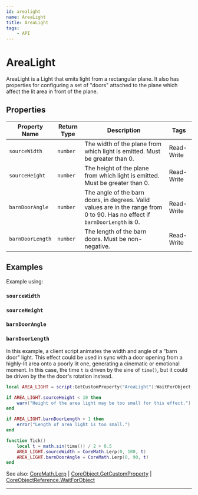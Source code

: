 ```yaml
---
id: arealight
name: AreaLight
title: AreaLight
tags:
    - API
---
```


# AreaLight

AreaLight is a Light that emits light from a rectangular plane. It also has properties for configuring a set of "doors" attached to the plane which affect the lit area in front of the plane.

## Properties

| Property Name | Return Type | Description | Tags |
| -------- | ----------- | ----------- | ---- |
| `sourceWidth` | `number` | The width of the plane from which light is emitted. Must be greater than 0. | Read-Write |
| `sourceHeight` | `number` | The height of the plane from which light is emitted. Must be greater than 0. | Read-Write |
| `barnDoorAngle` | `number` | The angle of the barn doors, in degrees. Valid values are in the range from 0 to 90. Has no effect if `barnDoorLength` is 0. | Read-Write |
| `barnDoorLength` | `number` | The length of the barn doors. Must be non-negative. | Read-Write |

## Examples

Example using:

### `sourceWidth`

### `sourceHeight`

### `barnDoorAngle`

### `barnDoorLength`

In this example, a client script animates the width and angle of a "barn door" light. This effect could be used in sync with a door opening from a highly-lit area onto a poorly lit one, generating a cinematic or emotional moment. In this case, the time `t` is driven by the sine of `time()`, but it could be driven by the the door's rotation instead.

```lua
local AREA_LIGHT = script:GetCustomProperty("AreaLight"):WaitForObject()

if AREA_LIGHT.sourceHeight < 10 then
    warn("Height of the area light may be too small for this effect.")
end

if AREA_LIGHT.barnDoorLength < 1 then
    error("Length of area light is too small.")
end

function Tick()
    local t = math.sin(time()) / 2 + 0.5
    AREA_LIGHT.sourceWidth = CoreMath.Lerp(0, 100, t)
    AREA_LIGHT.barnDoorAngle = CoreMath.Lerp(0, 90, t)
end
```

See also: [CoreMath.Lerp](coremath.md) | [CoreObject.GetCustomProperty](coreobject.md) | [CoreObjectReference.WaitForObject](coreobjectreference.md)

---

